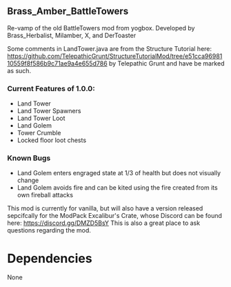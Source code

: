 ## Brass_Amber_BattleTowers
Re-vamp of the old BattleTowers mod from yogbox. Developed by Brass_Herbalist, Milamber, X, and DerToaster

Some comments in LandTower.java are from the Structure Tutorial here: https://github.com/TelepathicGrunt/StructureTutorialMod/tree/e51cca9698110559f8f586b9c71ae9a4e655d786
by Telepathic Grunt and have be marked as such.

### Current Features of 1.0.0:

- Land Tower 
- Land Tower Spawners
- Land Tower Loot
- Land Golem
- Tower Crumble
- Locked floor loot chests

### Known Bugs

- Land Golem enters engraged state at 1/3 of health but does not visually change
- Land Golem avoids fire and can be kited using the fire created from its own fireball attacks


This mod is currently for vanilla, but will also have a version released sepcifcally for the ModPack Excalibur's Crate, whose Discord can be found here: https://discord.gg/DMZD5BsY
This is also a great place to ask questions regarding the mod.



# Dependencies

None
